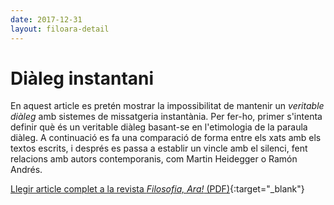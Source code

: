 ```yaml
---
date: 2017-12-31
layout: filoara-detail
---
```


# Diàleg instantani

En aquest article es pretén mostrar la impossibilitat de mantenir un _veritable diàleg_ amb sistemes de missatgeria
instantània. Per fer-ho, primer s'intenta definir què és un veritable diàleg basant-se en l'etimologia de la paraula
diàleg. A continuació es fa una comparació de forma entre els xats amb els textos escrits, i després es passa a establir
un vincle amb el silenci, fent relacions amb autors contemporanis, com Martin Heidegger o Ramón Andrés.

[Llegir article complet a la revista _Filosofia, Ara!_ (PDF)](http://www.infofilosofia.info/revista-prova/index.php/FA/article/view/131/pdf){:target="_blank"}
